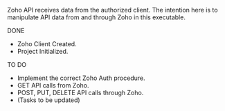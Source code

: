 Zoho API receives data from the authorized client. The intention here is to manipulate API data from and through Zoho in this executable.

DONE
- Zoho Client Created.
- Project Initialized.

TO DO
- Implement the correct Zoho Auth procedure. 
- GET API calls from Zoho. 
- POST, PUT, DELETE API calls through Zoho. 
- (Tasks to be updated)
